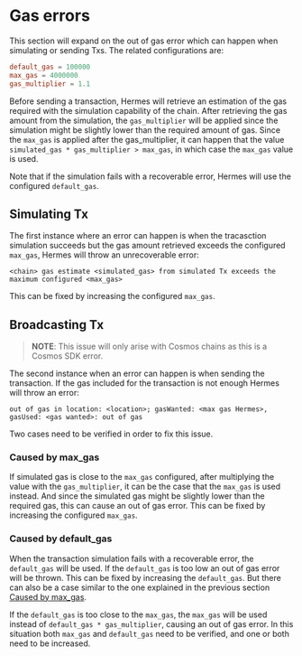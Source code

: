 # Gas errors

This section will expand on the out of gas error which can happen when simulating or sending Txs. The related configurations are:

```toml
default_gas = 100000
max_gas = 4000000
gas_multiplier = 1.1
```

Before sending a transaction, Hermes will retrieve an estimation of the gas required with the simulation capability of the chain. After retrieving the gas amount from the simulation, the `gas_multiplier` will be applied since the simulation might be slightly lower than the required amount of gas.
Since the `max_gas` is applied after the gas_multiplier, it can happen that the value `simulated_gas * gas_multiplier > max_gas`, in which case the `max_gas` value is used.

Note that if the simulation fails with a recoverable error, Hermes will use the configured `default_gas`.

## Simulating Tx

The first instance where an error can happen is when the tracasction simulation succeeds but the gas amount retrieved exceeds the configured `max_gas`, Hermes will throw an unrecoverable error:

```
<chain> gas estimate <simulated_gas> from simulated Tx exceeds the maximum configured <max_gas>
```

This can be fixed by increasing the configured `max_gas`.

## Broadcasting Tx

> __NOTE__: This issue will only arise with Cosmos chains as this is a Cosmos SDK error.

The second instance when an error can happen is when sending the transaction. If the gas included for the transaction is not enough Hermes will throw an error:

```
out of gas in location: <location>; gasWanted: <max gas Hermes>, gasUsed: <gas wanted>: out of gas
```

Two cases need to be verified in order to fix this issue.

### Caused by max_gas

If simulated gas is close to the `max_gas` configured, after multiplying the value with the `gas_multiplier`, it can be the case that the `max_gas` is used instead. And since the simulated gas might be slightly lower than the required gas, this can cause an out of gas error.
This can be fixed by increasing the configured `max_gas`.

### Caused by default_gas

When the transaction simulation fails with a recoverable error, the `default_gas` will be used. If the `default_gas` is too low an out of gas error will be thrown. This can be fixed by increasing the `default_gas`.
But there can also be a case similar to the one explained in the previous section [Caused by max_gas](./gas-errors.md#caused-by-max_gas).

If the `default_gas` is too close to the `max_gas`, the `max_gas` will be used instead of `default_gas * gas_multiplier`, causing an out of gas error. In this situation both `max_gas` and `default_gas` need to be verified, and one or both need to be increased.